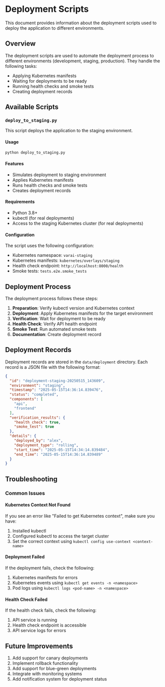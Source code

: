 # Deployment Scripts

This document provides information about the deployment scripts used to deploy the application to different environments.

## Overview

The deployment scripts are used to automate the deployment process to different environments (development, staging, production). They handle the following tasks:

- Applying Kubernetes manifests
- Waiting for deployments to be ready
- Running health checks and smoke tests
- Creating deployment records

## Available Scripts

### `deploy_to_staging.py`

This script deploys the application to the staging environment.

#### Usage

```bash
python deploy_to_staging.py
```

#### Features

- Simulates deployment to staging environment
- Applies Kubernetes manifests
- Runs health checks and smoke tests
- Creates deployment records

#### Requirements

- Python 3.8+
- kubectl (for real deployments)
- Access to the staging Kubernetes cluster (for real deployments)

#### Configuration

The script uses the following configuration:

- Kubernetes namespace: `varai-staging`
- Kubernetes manifests: `kubernetes/overlays/staging`
- Health check endpoint: `http://localhost:8000/health`
- Smoke tests: `tests.e2e.smoke_tests`

## Deployment Process

The deployment process follows these steps:

1. **Preparation**: Verify kubectl version and Kubernetes context
2. **Deployment**: Apply Kubernetes manifests for the target environment
3. **Verification**: Wait for deployment to be ready
4. **Health Check**: Verify API health endpoint
5. **Smoke Test**: Run automated smoke tests
6. **Documentation**: Create deployment record

## Deployment Records

Deployment records are stored in the `data/deployment` directory. Each record is a JSON file with the following format:

```json
{
  "id": "deployment-staging-20250515_143609",
  "environment": "staging",
  "timestamp": "2025-05-15T14:36:14.839476",
  "status": "completed",
  "components": [
    "api",
    "frontend"
  ],
  "verification_results": {
    "health_check": true,
    "smoke_test": true
  },
  "details": {
    "deployed_by": "alex",
    "deployment_type": "rolling",
    "start_time": "2025-05-15T14:34:14.839484",
    "end_time": "2025-05-15T14:36:14.839489"
  }
}
```

## Troubleshooting

### Common Issues

#### Kubernetes Context Not Found

If you see an error like "Failed to get Kubernetes context", make sure you have:

1. Installed kubectl
2. Configured kubectl to access the target cluster
3. Set the correct context using `kubectl config use-context <context-name>`

#### Deployment Failed

If the deployment fails, check the following:

1. Kubernetes manifests for errors
2. Kubernetes events using `kubectl get events -n <namespace>`
3. Pod logs using `kubectl logs <pod-name> -n <namespace>`

#### Health Check Failed

If the health check fails, check the following:

1. API service is running
2. Health check endpoint is accessible
3. API service logs for errors

## Future Improvements

1. Add support for canary deployments
2. Implement rollback functionality
3. Add support for blue-green deployments
4. Integrate with monitoring systems
5. Add notification system for deployment status